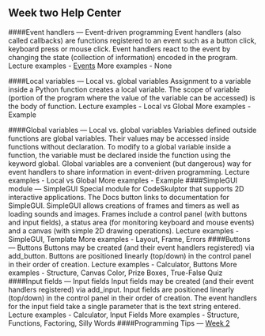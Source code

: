## Week two Help Center

####Event handlers — Event-driven programming
Event handlers (also called callbacks) are functions registered to an event such as a button click, keyboard press or mouse click.
Event handlers react to the event by changing the state (collection of information) encoded in the program.
Lecture examples - [Events](http://www.codeskulptor.org/#examples-events.py)
More examples - None

####Local variables — Local vs. global variables
Assignment to a variable inside a Python function creates a local variable.
The scope of variable (portion of the program where the value of the variable can be accessed) is the body of function.
Lecture examples - Local vs Global
More examples - Example

####Global variables — Local vs. global variables
Variables defined outside functions are global variables. Their values may be accessed inside functions without declaration.
To modify to a global variable inside a function, the variable must be declared inside the function using the keyword global.
Global variables are a convenient (but dangerous) way for event handlers to share information in event-driven programming.
Lecture examples - Local vs Global
More examples - Example
####SimpleGUI module — SimpleGUI
Special module for CodeSkulptor that supports 2D interactive applications. The Docs button links to documentation for SimpleGUI.
SimpleGUI allows creations of frames and timers as well as loading sounds and images.
Frames include a control panel (with buttons and input fields), a status area (for monitoring keyboard and mouse events) and a canvas (with simple 2D drawing operations).
Lecture examples - SimpleGUI, Template
More examples - Layout, Frame, Errors
####Buttons — Buttons
Buttons may be created (and their event handlers registered) via add_button.
Buttons are positioned linearly (top/down) in the control panel in their order of creation.
Lecture examples - Calculator, Buttons
More examples - Structure, Canvas Color, Prize Boxes, True-False Quiz
####Input fields — Input fields
Input fields may be created (and their event handlers registered) via add_input.
Input fields are positioned linearly (top/down) in the control panel in their order of creation.
The event handlers for the input field take a single parameter that is the text string entered.
Lecture examples - Calculator, Input Fields
More examples - Structure, Functions, Factoring, Silly Words
####Programming Tips — [Week 2](http://www.codeskulptor.org/#examples-tips2.py)

